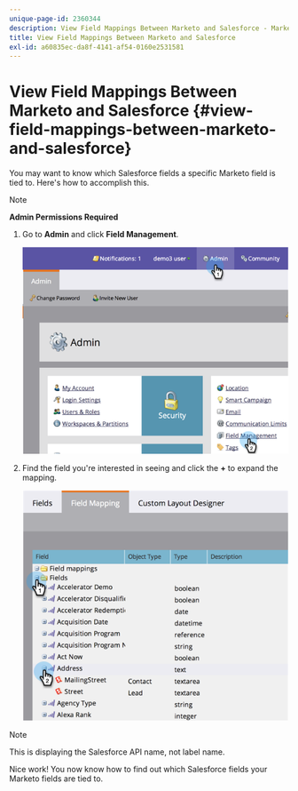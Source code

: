 ```yaml
---
unique-page-id: 2360344
description: View Field Mappings Between Marketo and Salesforce - Marketo Docs - Product Documentation
title: View Field Mappings Between Marketo and Salesforce
exl-id: a60835ec-da8f-4141-af54-0160e2531581
---
```

# View Field Mappings Between Marketo and Salesforce {#view-field-mappings-between-marketo-and-salesforce}

You may want to know which Salesforce fields a specific Marketo field is tied to. Here's how to accomplish this.

>[!NOTE]
>
>**Admin Permissions Required**

1. Go to **Admin** and click **Field Management**.

   ![](assets/image2014-9-19-9-3a54-3a26.png)

1. Find the field you're interested in seeing and click the **+** to expand the mapping.

   ![](assets/image2014-9-19-9-3a54-3a34.png)

>[!NOTE]
>
>This is displaying the Salesforce API name, not label name.

Nice work! You now know how to find out which Salesforce fields your Marketo fields are tied to.

